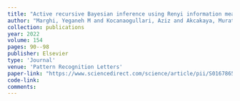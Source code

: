 ```yaml
---
title: "Active recursive Bayesian inference using Renyi information measures"
author: "Marghi, Yeganeh M and Kocanaogullari, Aziz and Akcakaya, Murat and Erdogmus, Deniz"
collection: publications
year: 2022
volume: 154
pages: 90--98
publisher: Elsevier
type: 'Journal'
venue: 'Pattern Recognition Letters'
paper-link: "https://www.sciencedirect.com/science/article/pii/S0167865522000150"
code-link:
comments:
---
```


